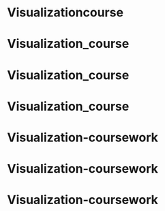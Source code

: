 # Visualizationcourse
# Visualization_course
# Visualization_course
# Visualization_course
# Visualization-coursework
# Visualization-coursework
# Visualization-coursework
